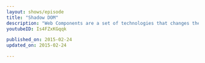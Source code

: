 ```yaml
---
layout: shows/episode
title: "Shadow DOM"
description: "Web Components are a set of technologies that changes the way you develop web apps entirely. By making components scoped and reusable in standardized way, your web development will step up to the next level. In this video, you will learn how to work with Shadow Dom."
youtubeID: Is4FZxKGqqk

published_on: 2015-02-24
updated_on: 2015-02-24

---
```

